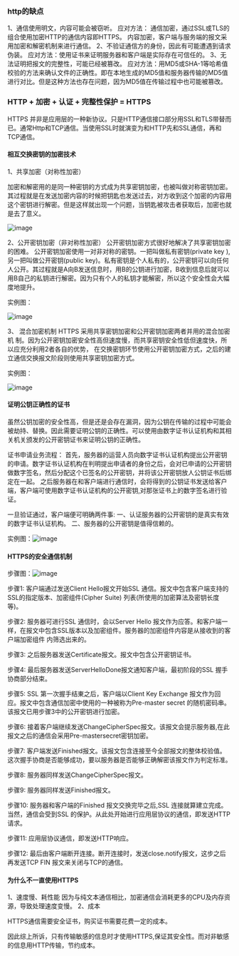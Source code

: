 ### http的缺点
1、通信使用明文，内容可能会被窃听。
应对方法：
通信加密，通过SSL或TLS的组合使用加密HTTP的通信内容即HTTPS。
内容加密，客户端与服务端的报文采用加密和解密机制来进行通信。
2、不验证通信方的身份，因此有可能遭遇到请求伪装。
应对方法：使用证书来证明服务器和客户端是实际存在可信任的。
3、无法证明把报文的完整性，可能已经被篡改。
应对方法：用MD5或SHA-1等哈希值校验的方法来确认文件的正确性。即在本地生成的MD5值和服务器传输的MD5值进行对比。但是这种方法也存在问题，因为MD5值在传输过程中也可能被篡改。

### HTTP + 加密 + 认证 + 完整性保护 = HTTPS
HTTPS 并非是应用层的一种新协议。只是HTTP通信接口部分用SSL和TLS带替而已。通常Http和TCP通信。当使用SSL时就演变为和HTTP先和SSL通信，再和TCP通信。

#### 相互交换密钥的加密技术

1、共享加密（对称性加密）

加密和解密用的是同一种密钥的方式成为共享密钥加密，也被叫做对称密钥加密。其过程就是在发送加密内容的时候把钥匙也发送过去，对方收到这个加密的内容用这个密钥进行解密。但是这样就出现一个问题，当钥匙被攻击者获取后，加密也就是去了意义。

![image](http://image.zhoufeifan.tech//TuJieHttp/7-1.png)
	
2、公开密钥加密（非对称性加密）
公开密钥加密方式很好地解决了共享密钥加密的困难。
公开密钥加密使用一对非对称的密钥。一把叫做私有密钥(private key ),另一把叫做公开密钥(public key)。私有密钥是个人私有的，公开密钥可以向任何人公开。其过程就是A向B发送信息时，用B的公钥进行加密，B收到信息后就可以用B自己的私钥进行解密。因为只有个人的私钥才能解密，所以这个安全性会大幅度地提升。

实例图：

![image](http://image.zhoufeifan.tech//TuJieHttp/7-2.png)


3、 混合加密机制
HTTPS 采用共享密钥加密和公开密钥加密两者并用的混合加密机
制。因为公开密钥加密安全性高但速度慢，而共享密钥安全性低但速度快，所以应充分利用2者各自的优势， 
在交换密钥环节使用公开密钥加密方式，之后的建立通信交换报文阶段则使用共享密钥加密方式。

实例图：

![image](http://image.zhoufeifan.tech//TuJieHttp/7-3.png)


#### 证明公钥正确性的证书
虽然公钥加密的安全性高，但是还是会存在漏洞，因为公钥在传输的过程中可能会被劫持、替换。因此需要证明公钥的正确性。可以使用由数字证书认证机构和其相关机关颁发的公开密钥证书来证明公钥的正确性。

证书申请业务流程：
首先，服务器的运营人员向数字证书认证机构提出公开密钥的申请。数字证书认证机构在判明提出申请者的身份之后，会对已申请的公开密钥做数字签名，然后分配这个已签名的公开密钥，并将该公开密钥放人公钥证书后绑定在一起。
之后服务器在和客户端进行通信时，会将得到的公钥证书发送给客户端，客户端可使用数字证书认证机构的公开密钥,对那张证书上的数字签名进行验证。

一旦验证通过，客户端便可明确两件事:
一、认证服务器的公开密钥的是真实有效的数字证书认证机构。
二、服务器的公开密钥是值得信赖的。

实例图：![image](http://image.zhoufeifan.tech//TuJieHttp/7-4.png)

#### HTTPS的安全通信机制

步骤图：![image](http://image.zhoufeifan.tech//TuJieHttp/7-5.png)

步骤1:
客户端通过发送Client Hello报文开始SSL 通信。报文中包含客户端支持的SSL的指定版本、加密组件(Cipher Suite) 列表(所使用的加密算法及密钥长度等)。

步骤2:
服务器可进行SSL 通信时，会以Server Hello 报文作为应答。和客户端一样，在报文中包含SSL版本以及加密组件。服务器的加密组件内容是从接收到的客户端加密组件
内筛选出来的。

步骤3:
之后服务器发送Certificate报文。报文中包含公开密钥证书。

步骤4:
最后服务器发送ServerHelloDone报文通知客户端，最初阶段的SSL 握手协商部分结束。

步骤5:
SSL 第一次握手结東之后，客户端以Client Key Exchange
报文作为回应。报文中包含通信加密中使用的一种被称为Pre-master secret 的随机密码串。该报文已用步骤3中的公开密钥进行加密。

步骤6:
接着客户端继续发送ChangeCipherSpec报文。该报文会提示服务器,在此报文之后的通信会采用Pre-mastersecret密钥加密。

步骤7:
客户端发送Finished报文。该报文包含连接至今全部报文的整体校验值。这次握手协商是否能够成功，要以服务器是否能够正确解密该报文作为判定标准。

步骤8:
服务器同样发送ChangeCipherSpec报文。

步骤9:
服务器同样发送Finished报文。

步骤10:
服务器和客户端的Finished 报文交换完毕之后,SSL 连接就算建立完成。当然，通信会受到SSL 的保护。从此处开始进行应用层协议的通信，即发送HTTP 请求。

步骤11: 应用层协议通信，即发送HTTP响应。

步骤12: 最后由客户端断开连接。断开连接时，发送close.notify报文，这步之后再发送TCP FIN 报文来关闭与TCP的通信。

#### 为什么不一直使用HTTPS
1、速度慢、耗性能
因为与纯文本通信相比，加密通信会消耗更多的CPU及内存资源，导致处理速度变慢。
2、成本

HTTPS通信需要安全证书，购买证书需要花费一定的成本。

因此综上所诉，只有传输敏感的信息时才使用HTTPS,保证其安全性。而对非敏感的信息用HTTP传输，节约成本。
